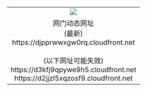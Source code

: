 ﻿<table>
  <tr></tr>
  <tr><td colspan=2 align=center><img src="https://djpprwwxgw0rq.cloudfront.net/Up/oGate.jpg" /></td></tr>
  <tr><td colspan=2 align=center>网门动态网址<br/>(最新)
<br>https://djpprwwxgw0rq.cloudfront.net
<br/><br/>(以下网址可能失效)
<br>https://d3kfj9qpywe9h5.cloudfront.net
<br>https://d2jjzl5xqzosf9.cloudfront.net
    </td>
  </tr>
</table>
